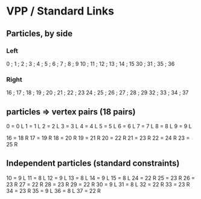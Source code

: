 # VPP / Standard Links

## Particles, by side

### Left

0 ; 1 ; 2 ; 3 ; 4 ; 5 ; 6 ; 7 ; 8 ; 9
10 ; 11 ; 12 ; 13 ; 14 ; 15
30 ; 31 ; 35 ; 36

### Right

16 ; 17 ; 18 ; 19 ; 20 ; 21 ; 22 ; 23
24 ; 25 ; 26 ; 27 ; 28 ; 29
32 ; 33 ; 34 ; 37

## particles => vertex pairs (18 pairs)

0  = 0 L
1  = 1 L
2  = 2 L
3  = 3 L
4  = 4 L
5  = 5 L
6  = 6 L
7  = 7 L
8  = 8 L
9  = 9 L

16 = 18 R
17 = 19 R
18 = 20 R
19 = 21 R
20 = 22 R
21 = 23 R
22 = 24 R
23 = 25 R

## Independent particles (standard constraints)

10 = 9 L
11 = 8 L
12 = 9 L
13 = 8 L
14 = 9 L
15 = 8 L
24 = 22 R
25 = 23 R
26 = 23 R
27 = 22 R
28 = 23 R
29 = 22 R
30 = 9 L
31 = 8 L
32 = 22 R
33 = 23 R
34 = 23 R
35 = 9 L
36 = 8 L
37 = 22 R